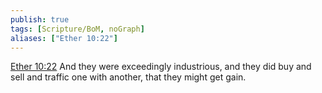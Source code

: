 ```yaml
---
publish: true
tags: [Scripture/BoM, noGraph]
aliases: ["Ether 10:22"]
---
```

[Ether 10:22](https://churchofjesuschrist.org/study/scriptures/bofm/ether/10?lang=eng&id=p22#p22) And they were exceedingly industrious, and they did buy and sell and traffic one with another, that they might get gain.
